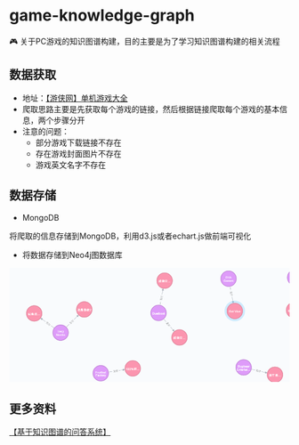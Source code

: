 # game-knowledge-graph
:video_game: 关于PC游戏的知识图谱构建，目的主要是为了学习知识图谱构建的相关流程

## 数据获取

- 地址：[【游侠网】单机游戏大全](http://down.ali213.net/pcgame/all/0-0-0-0-new-pic-1.html)
- 爬取思路主要是先获取每个游戏的链接，然后根据链接爬取每个游戏的基本信息，两个步骤分开
- 注意的问题：
    - 部分游戏下载链接不存在
    - 存在游戏封面图片不存在
    - 游戏英文名字不存在
    
    
## 数据存储

- MongoDB

将爬取的信息存储到MongoDB，利用d3.js或者echart.js做前端可视化

- 将数据存储到Neo4j图数据库

![](https://github.com/yanqiangmiffy/game-knowledge-graph/blob/master/assets/neo4j.png)

## 更多资料
[【基于知识图谱的问答系统】](https://www.one-tab.com/page/d3hnbTWMS7egMb-9XCWEgA)
